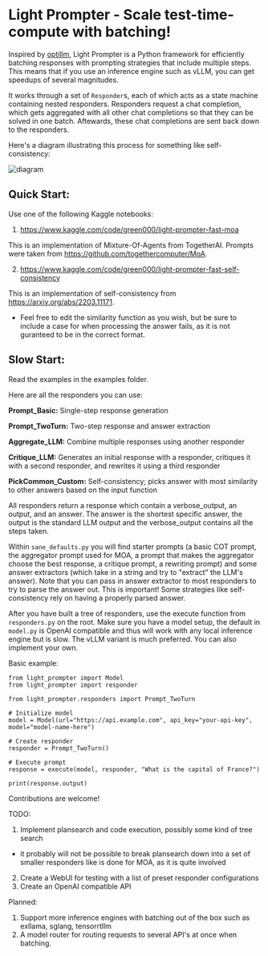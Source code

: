 # Light Prompter - Scale test-time-compute with batching! 
Inspired by [optillm](https://github.com/codelion/optillm), Light Prompter is a Python framework for efficiently batching responses with prompting strategies that include multiple steps. This means that if you use an inference engine such as vLLM, you can get speedups of several magnitudes.

It works through a set of ``Responder``s, each of which acts as a state machine containing nested responders. Responders request a chat completion, which gets aggregated with all other chat completions so that they can be solved in one batch. Aftewards, these chat completions are sent back down to the responders.

Here's a diagram illustrating this process for something like self-consistency:

![diagram](https://github.com/user-attachments/assets/909eb3c1-bbf5-4e90-b72c-9565cae52147)

## Quick Start:
Use one of the following Kaggle notebooks:

1. https://www.kaggle.com/code/green000/light-prompter-fast-moa

This is an implementation of Mixture-Of-Agents from TogetherAI. Prompts were taken from https://github.com/togethercomputer/MoA.


2. https://www.kaggle.com/code/green000/light-prompter-fast-self-consistency

This is an implementation of self-consistency from https://arxiv.org/abs/2203.11171.

* Feel free to edit the similarity function as you wish, but be sure to include a case for when processing the answer fails, as it is not guranteed to be in the correct format.

## Slow Start:
Read the examples in the examples folder. 

Here are all the responders you can use:

**Prompt_Basic:** Single-step response generation

**Prompt_TwoTurn:** Two-step response and answer extraction

**Aggregate_LLM:** Combine multiple responses using another responder

**Critique_LLM:** Generates an initial response with a responder, critiques it with a second responder, and rewrites it using a third responder

**PickCommon_Custom:** Self-consistency; picks answer with most similarity to other answers based on the input function

All responders return a response which contain a verbose_output, an output, and an answer. The answer is the shortest specific answer, the output is the standard LLM output and the verbose_output contains all the steps taken.

Within ``sane_defaults.py`` you will find starter prompts (a basic COT prompt, the aggregator prompt used for MOA, a prompt that makes the aggregator choose the best response, a critique prompt, a rewriting prompt) and some answer extractors (which take in a string and try to "extract" the LLM's answer). Note that you can pass in answer extractor to most responders to try to parse the answer out. This is important! Some strategies like self-consistency rely on having a properly parsed answer.

After you have built a tree of responders, use the execute function from ``responders.py`` on the root. Make sure you have a model setup, the default in ``model.py`` is OpenAI compatible and thus will work with any local inference engine but is slow. The vLLM variant is much preferred. You can also implement your own.

Basic example:

```
from light_prompter import Model
from light_prompter import responder

from light_prompter.responders import Prompt_TwoTurn

# Initialize model
model = Model(url="https://api.example.com", api_key="your-api-key", model="model-name-here")

# Create responder
responder = Prompt_TwoTurn()

# Execute prompt
response = execute(model, responder, "What is the capital of France?")

print(response.output)
```

Contributions are welcome!

TODO:

1. Implement plansearch and code execution, possibly some kind of tree search
* it probably will not be possible to break plansearch down into a set of smaller responders like is done for MOA, as it is quite involved
2. Create a WebUI for testing with a list of preset responder configurations
3. Create an OpenAI compatible API

Planned:
1. Support more inference engines with batching out of the box such as exllama, sglang, tensorrtllm
2. A model router for routing requests to several API's at once when batching.
